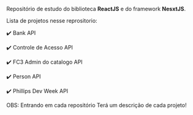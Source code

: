 Repositório de estudo do biblioteca  __ReactJS__ e do framework __NesxtJS__.

Lista de projetos nesse reprositorio:

:heavy_check_mark: Bank API

:heavy_check_mark: Controle de Acesso API

:heavy_check_mark: FC3 Admin do catalogo API

:heavy_check_mark: Person API

:heavy_check_mark: Phillips Dev Week API


OBS: Entrando em cada repositório Terá um descrição de cada projeto!
